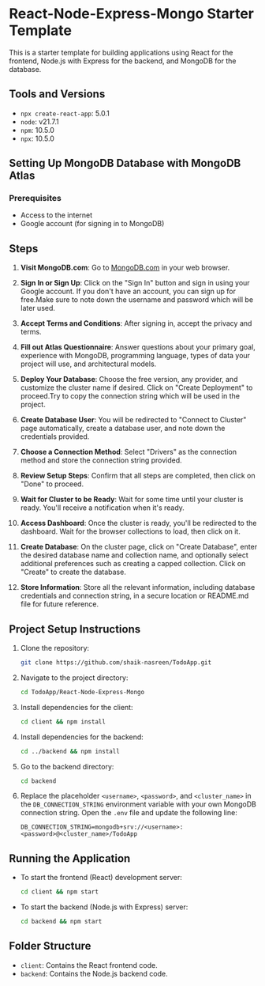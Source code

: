 # React-Node-Express-Mongo Starter Template

This is a starter template for building applications using React for the frontend, Node.js with Express for the backend, and MongoDB for the database.

## Tools and Versions

- `npx create-react-app`: 5.0.1
- `node`: v21.7.1
- `npm`: 10.5.0
- `npx`: 10.5.0


## Setting Up MongoDB Database with MongoDB Atlas

### Prerequisites

- Access to the internet
- Google account (for signing in to MongoDB)

## Steps

1. **Visit MongoDB.com**: Go to [MongoDB.com](https://www.mongodb.com/) in your web browser.

2. **Sign In or Sign Up**: Click on the "Sign In" button and sign in using your Google account. If you don't have an account, you can sign up for free.Make sure to note down the username and password which will be later used.

3. **Accept Terms and Conditions**: After signing in, accept the privacy and terms.

4. **Fill out Atlas Questionnaire**: Answer questions about your primary goal, experience with MongoDB, programming language, types of data your project will use, and architectural models.

5. **Deploy Your Database**: Choose the free version, any provider, and customize the cluster name if desired. Click on "Create Deployment" to proceed.Try to copy the connection string which will be used in the project.

6. **Create Database User**: You will be redirected to "Connect to Cluster" page automatically, create a database user, and note down the credentials provided.

7. **Choose a Connection Method**: Select "Drivers" as the connection method and store the connection string provided.

8. **Review Setup Steps**: Confirm that all steps are completed, then click on "Done" to proceed.

9. **Wait for Cluster to be Ready**: Wait for some time until your cluster is ready. You'll receive a notification when it's ready.

10. **Access Dashboard**: Once the cluster is ready, you'll be redirected to the dashboard. Wait for the browser collections to load, then click on it.

11. **Create Database**: On the cluster page, click on "Create Database", enter the desired database name and collection name, and optionally select additional preferences such as creating a capped collection. Click on "Create" to create the database.

12. **Store Information**: Store all the relevant information, including database credentials and connection string, in a secure location or README.md file for future reference.


## Project Setup Instructions
 
1. Clone the repository:
    ```bash
    git clone https://github.com/shaik-nasreen/TodoApp.git
    ```

2. Navigate to the project directory:
    ```bash
    cd TodoApp/React-Node-Express-Mongo
    ```

3. Install dependencies for the client:
    ```bash
    cd client && npm install
    ```

4. Install dependencies for the backend:
    ```bash
    cd ../backend && npm install
    ```

5. Go to the backend directory:
    ```bash
    cd backend
    ```

6. Replace the placeholder `<username>`, `<password>`, and `<cluster_name>` in the `DB_CONNECTION_STRING` environment variable with your own MongoDB connection string. Open the `.env` file and update the following line:
    ```
    DB_CONNECTION_STRING=mongodb+srv://<username>:<password>@<cluster_name>/TodoApp
    ```

## Running the Application

- To start the frontend (React) development server:
    ```bash
    cd client && npm start
    ```

- To start the backend (Node.js with Express) server:
    ```bash
    cd backend && npm start
    ```

## Folder Structure

- `client`: Contains the React frontend code.
- `backend`: Contains the Node.js backend code.
